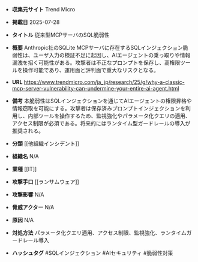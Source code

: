 - **収集元サイト**
Trend Micro

- **掲載日**
2025-07-28

- **タイトル**
従来型MCPサーバのSQL脆弱性

- **概要**
Anthropic社のSQLite MCPサーバに存在するSQLインジェクション脆弱性は、ユーザ入力の検証不足に起因し、AIエージェントの乗っ取りや情報漏洩を招く可能性がある。攻撃者は不正なプロンプトを保存し、高権限ツールを操作可能であり、運用面と評判面で重大なリスクとなる。

- **URL**
https://www.trendmicro.com/ja_jp/research/25/g/why-a-classic-mcp-server-vulnerability-can-undermine-your-entire-ai-agent.html

- **備考**
本脆弱性はSQLインジェクションを通じてAIエージェントの権限昇格や情報窃取を可能にする。攻撃者は保存済みプロンプトインジェクションを利用し、内部ツールを操作するため、監視強化やパラメータ化クエリの適用、アクセス制限が必須である。将来的にはランタイム型ガードレールの導入が推奨される。

- **分類**
[[他組織インシデント]]

- **組織名**
N/A

- **業種**
[[IT]]

- **攻撃手口**
[[ランサムウェア]]

- **攻撃影響**
N/A

- **脅威アクター**
N/A

- **原因**
N/A

- **対処方法**
パラメータ化クエリ適用、アクセス制限、監視強化、ランタイムガードレール導入

- **ハッシュタグ**
#SQLインジェクション #AIセキュリティ #脆弱性対策
